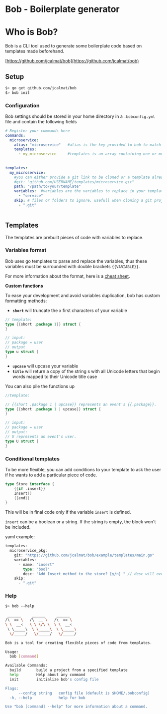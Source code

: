 # Bob - Boilerplate generator

# Who is Bob?

Bob is a CLI tool used to generate some boilerplate code based on templates made beforehand.

[https://github.com/jcalmat/bob](https://github.com/jcalmat/bob)

## Setup

```bash
$> go get github.com/jcalmat/bob
$> bob init
```

### Configuration

Bob settings should be stored in your home directory in a `.bobconfig.yml` file and contain the following fields

```yaml
# Register your commands here
commands:
  microservice:
    alias: "microservice"   #alias is the key provided to bob to match this command
    templates:
      - my_microservice     #templates is an array containing one or multiple templates used during this command
 
  
templates:
  my_microservice:
    #you can either provide a git link to be cloned or a template already in your local environment
    #git: "github.com/USERNAME/templates/microservice.git"
    path: "/path/to/your/template"
    variables:  #variables are the variables to replace in your template
      - "service"
    skip: # files or folders to ignore, usefull when cloning a git project for example
      - ".git"
    

```

## Templates

The templates are prebuilt pieces of code with variables to replace.

### **Variables format**

Bob uses go templates to parse and replace the variables, thus these variables must be surrounded with double brackets `{{VARIABLE}}`.

For more information about the format, here is a [cheat sheet](https://curtisvermeeren.github.io/2017/09/14/Golang-Templates-Cheatsheet).

**Custom functions**

To ease your development and avoid variables duplication, bob has custom formatting methods:

- **`short`** will truncate the x first characters of your variable

```go
// template:
type {{short .package 1}} struct {
}

// input:
// package = user
// output
type u struct {
}
```

- **`upcase`** will upcase your variable
- **`title`** will return a copy of the string s with all Unicode letters that begin words mapped to their Unicode title case

You can also pile the functions up

```go
//template:

// {{short .package 1 | upcase}} represents an event's {{.package}}.
type {{short .package 1 | upcase}} struct {
}

// input:
// package = user
// output:
// U represents an event's user.
type U struct {
}
```

### Conditional templates

To be more flexible, you can add conditions to your template to ask the user if he wants to add a particular piece of code.

```go
type Store interface {
	{{if .insert}}
	Insert()
	{{end}}
}
```

This will be in final code only if the variable `insert` is defined.

`insert` can be a boolean or a string. If the string is empty, the block won't be included.

yaml example:

```go
templates:
  microservice_pkg:
    git: "https://github.com/jcalmat/bob/example/templates/main.go"
    variables:
      - name: "insert"
        type: "bool"
        desc: "Add Insert method to the store? [y/n] " // desc will override the replacement question asked to the user
    skip:
      - ".git"
```

### Help

```bash
$> bob --help

 ______     ______     ______
/\  == \   /\  __ \   /\  == \
\ \  __<   \ \ \/\ \  \ \  __<
 \ \_____\  \ \_____\  \ \_____\
  \/_____/   \/_____/   \/_____/

Bob is a tool for creating flexible pieces of code from templates.

Usage:
  bob [command]

Available Commands:
  build       build a project from a specified template
  help        Help about any command
  init        initialize bob's config file

Flags:
      --config string   config file (default is $HOME/.bobconfig)
  -h, --help            help for bob

Use "bob [command] --help" for more information about a command.
```
